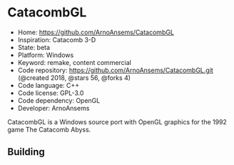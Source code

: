 # CatacombGL

- Home: https://github.com/ArnoAnsems/CatacombGL
- Inspiration: Catacomb 3-D
- State: beta
- Platform: Windows
- Keyword: remake, content commercial
- Code repository: https://github.com/ArnoAnsems/CatacombGL.git (@created 2018, @stars 56, @forks 4)
- Code language: C++
- Code license: GPL-3.0
- Code dependency: OpenGL
- Developer: ArnoAnsems

CatacombGL is a Windows source port with OpenGL graphics for the 1992 game The Catacomb Abyss.

## Building
